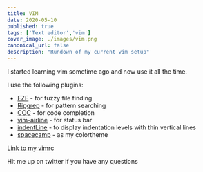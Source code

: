 ```yaml
---
title: VIM
date: 2020-05-10
published: true
tags: ['Text editor','vim']
cover_image: ./images/vim.png
canonical_url: false
description: "Rundown of my current vim setup"
---
```


I started learning vim sometime ago and now use it all the time.

I use the following plugins:
* [FZF](https://github.com/junegunn/fzf) - for fuzzy file finding
* [Ripgrep](https://github.com/BurntSushi/ripgrep) - for pattern searching
* [COC](https://github.com/neoclide/coc.nvim) - for code completion
* [vim-airline](https://github.com/vim-airline/vim-airline) - for status bar
* [indentLine](https://github.com/Yggdroot/indentLine) - to display indentation levels with thin vertical lines
* [spacecamp](https://github.com/jaredgorski/SpaceCamp) - as my colortheme

[Link to my vimrc](https://gist.github.com/RakshithNM/1c2cc665130c134beb6ce7ec4fcff271)

Hit me up on twitter if you have any questions

